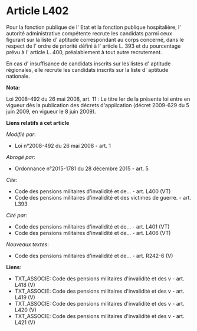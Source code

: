 # Article L402

Pour la fonction publique de l' Etat et la fonction publique hospitalière, l' autorité administrative compétente recrute les
candidats parmi ceux figurant sur la liste d' aptitude correspondant au corps concerné, dans le respect de l' ordre de
priorité défini à l' article L. 393 et du pourcentage prévu à l' article L. 400, préalablement à tout autre recrutement. 

En cas d' insuffisance de candidats inscrits sur les listes d' aptitude régionales, elle recrute les candidats inscrits sur
la liste d' aptitude nationale.

**Nota:**

Loi 2008-492 du 26 mai 2008, art. 11 : Le titre Ier de la présente loi entre en vigueur dès la publication des décrets
d'application (décret 2009-629 du 5 juin 2009, en vigueur le 8 juin 2009).

**Liens relatifs à cet article**

_Modifié par_:

  - Loi n°2008-492 du 26 mai 2008 - art. 1

_Abrogé par_:

  - Ordonnance n°2015-1781 du 28 décembre 2015 - art. 5

_Cite_:

  - Code des pensions militaires d'invalidité et de... - art. L400 (VT)
  - Code des pensions militaires d'invalidité et des victimes de guerre. - art. L393

_Cité par_:

  - Code des pensions militaires d'invalidité et de... - art. L401 (VT)
  - Code des pensions militaires d'invalidité et de... - art. L406 (VT)

_Nouveaux textes_:

  - Code des pensions militaires d'invalidité et de... - art. R242-6 (V)

**Liens**:

  - TXT_ASSOCIE: Code des pensions militaires d'invalidité et des v - art. L418 (V)
  - TXT_ASSOCIE: Code des pensions militaires d'invalidité et des v - art. L419 (V)
  - TXT_ASSOCIE: Code des pensions militaires d'invalidité et des v - art. L420 (V)
  - TXT_ASSOCIE: Code des pensions militaires d'invalidité et des v - art. L421 (V)
